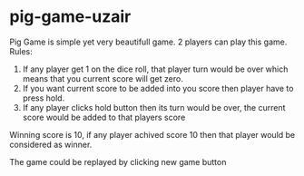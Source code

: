 # pig-game-uzair

Pig Game is simple yet very beautifull game.
2 players can play this game.
Rules:
1. If any player get 1 on the dice roll, that player turn would be over which means that you current score will get zero.
2. If you want current score to be added into you score then player have to press hold.
3. If any player clicks hold button then its turn would be over, the current score would be added to that players score 

Winning score is 10, if any player achived score 10 then that player would be considered as winner.

The game could be replayed by clicking new game button
